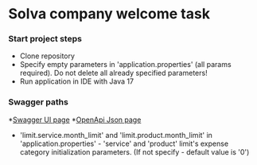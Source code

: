 # Solva company welcome task

### Start project steps
* Clone repository
* Specify empty parameters in 'application.properties' (all params required). Do not delete all already specified parameters!
* Run application in IDE with Java 17 

### Swagger paths 

*[Swagger UI page](http://localhost:8080/swagger-ui.html)
*[OpenApi Json page](http://localhost:8080/v3/api-docs)


* 'limit.service.month_limit' and 'limit.product.month_limit' in 'application.properties' - 'service' and 'product' limit's expense category initialization parameters. (If not specify - default value is '0')
